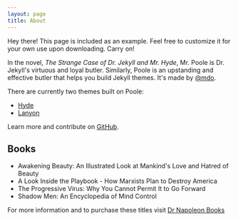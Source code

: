 ```yaml
---
layout: page
title: About
---
```


<p class="message">
  Hey there! This page is included as an example. Feel free to customize it for your own use upon downloading. Carry on!
</p>

In the novel, *The Strange Case of Dr. Jekyll and Mr. Hyde*, Mr. Poole is Dr. Jekyll's virtuous and loyal butler. Similarly, Poole is an upstanding and effective butler that helps you build Jekyll themes. It's made by [@mdo](https://twitter.com/mdo).

There are currently two themes built on Poole:

* [Hyde](http://hyde.getpoole.com)
* [Lanyon](http://lanyon.getpoole.com)

Learn more and contribute on [GitHub](https://github.com/poole).

## Books

* Awakening Beauty: An Illustrated Look at Mankind's Love and Hatred of Beauty
* A Look Inside the Playbook - How Marxists Plan to Destroy America
* The Progressive Virus: Why You Cannot Permit It to Go Forward
* Shadow Men: An Encyclopedia of Mind Control

For more information and to purchase these titles visit [Dr Napoleon Books](http://www.drnapoleonbooks.com)